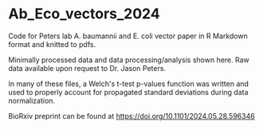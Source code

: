 # Ab_Eco_vectors_2024
Code for Peters lab A. baumannii and E. coli vector paper in R Markdown format and knitted to pdfs.

Minimally processed data and data processing/analysis shown here. Raw data available upon request to Dr. Jason Peters.

In many of these files, a Welch's t-test p-values function was written and used to properly account for propagated standard deviations during data normalization.

BioRxiv preprint can be found at https://doi.org/10.1101/2024.05.28.596346
